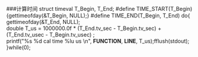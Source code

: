 ###计算时间
struct timeval T_Begin, T_End;
#define TIME_START(T_Begin)  {gettimeofday(&T_Begin, NULL);}
#define TIME_END(T_Begin, T_End)    do{\
   gettimeofday(&T_End, NULL);\
   double T_us = 1000000.0f * (T_End.tv_sec - T_Begin.tv_sec) + (T_End.tv_usec - T_Begin.tv_usec) ;\
   printf("%s %d cal time %lu us \n", __FUNCTION__, __LINE__, T_us);fflush(stdout);\
}while(0);

